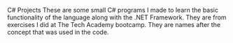C# Projects
These are some small C# programs I made to learn the basic functionality of the language along with the .NET Framework. They are from exercises I did at The Tech Academy bootcamp. They are names after the concept that was used in the code.

